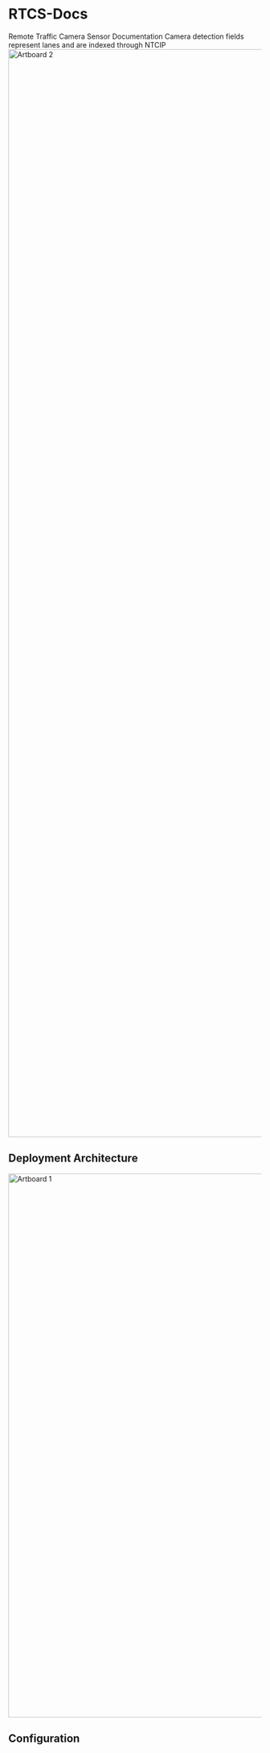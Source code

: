 # RTCS-Docs
Remote Traffic Camera Sensor Documentation
Camera detection fields represent lanes and are indexed through NTCIP
<img width="3840" height="2160" alt="Artboard 2" src="https://github.com/user-attachments/assets/50b89001-c323-43cf-af4f-4443761c080d" />

## Deployment Architecture
<img width="1920" height="1080" alt="Artboard 1" src="https://github.com/user-attachments/assets/968c235d-e716-49ad-9a09-f30e085a5f8f" />

## Configuration
